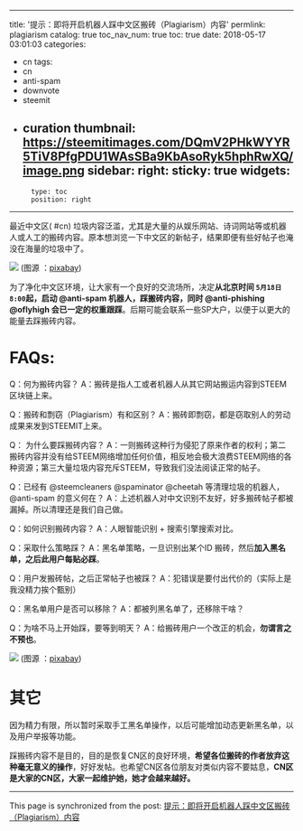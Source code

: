 
---
title: '提示：即将开启机器人踩中文区搬砖（Plagiarism）内容'
permlink: plagiarism
catalog: true
toc_nav_num: true
toc: true
date: 2018-05-17 03:01:03
categories:
- cn
tags:
- cn
- anti-spam
- downvote
- steemit
- curation
thumbnail: https://steemitimages.com/DQmV2PHkWYYR5TiV8PfgPDU1WAsSBa9KbAsoRyk5hphRwXQ/image.png
sidebar:
    right:
        sticky: true
widgets:
    -
        type: toc
        position: right
---


最近中文区( #cn) 垃圾内容泛滥，尤其是大量的从娱乐网站、诗词网站等或机器人或人工的搬砖内容。原本想浏览一下中文区的新帖子，结果即便有些好帖子也淹没在海量的垃圾中了。

![](https://steemitimages.com/DQmV2PHkWYYR5TiV8PfgPDU1WAsSBa9KbAsoRyk5hphRwXQ/image.png)
(图源 ：[pixabay](https://pixabay.com/))

为了净化中文区环境，让大家有一个良好的交流场所，决定**从北京时间 `5月18日 8:00`起，启动 @anti-spam 机器人，踩搬砖内容，同时 @anti-phishing @oflyhigh 会已一定的权重跟踩**。后期可能会联系一些SP大户，以便于以更大的能量去踩搬砖内容。

# FAQs:

Q：何为搬砖内容？
A：搬砖是指人工或者机器人从其它网站搬运内容到STEEM区块链上来。

Q：搬砖和剽窃（Plagiarism）有和区别？
A：搬砖即剽窃，都是窃取别人的劳动成果来发到STEEMIT上来。

Q： 为什么要踩搬砖内容？
A：一则搬砖这种行为侵犯了原来作者的权利；第二搬砖内容并没有给STEEM网络增加任何价值，相反地会极大浪费STEEM网络的各种资源；第三大量垃圾内容充斥STEEM，导致我们没法阅读正常的帖子。

Q：已经有 @steemcleaners  @spaminator @cheetah 等清理垃圾的机器人， @anti-spam 的意义何在？
A：上述机器人对中文识别不友好，好多搬砖帖子都被漏掉。所以清理还是我们自己做。

Q：如何识别搬砖内容？
A：人眼智能识别 + 搜索引擎搜索对比。

Q：采取什么策略踩？
A：黑名单策略，一旦识别出某个ID 搬砖，然后**加入黑名单，之后此用户每贴必踩**。

Q：用户发搬砖帖，之后正常帖子也被踩？
A：犯错误是要付出代价的（实际上是我没精力挨个甄别）

Q：黑名单用户是否可以移除？
A：都被列黑名单了，还移除干啥？

Q：为啥不马上开始踩，要等到明天？
A：给搬砖用户一个改正的机会，**勿谓言之不预也**。

![](https://steemitimages.com/DQmXSPbPfwpewRMBRpYWT1tgeJtFvsYMa6C9deQpzZNEzPt/image.png)
(图源 ：[pixabay](https://pixabay.com/))

# 其它

因为精力有限，所以暂时采取手工黑名单操作，以后可能增加动态更新黑名单，以及用户举报等功能。

踩搬砖内容不是目的，目的是恢复CN区的良好环境，**希望各位搬砖的作者放弃这种毫无意义的操作**，好好发帖。也希望CN区各位朋友对类似内容不要姑息，**CN区是大家的CN区，大家一起维护她，她才会越来越好。**

- - -

This page is synchronized from the post: [提示：即将开启机器人踩中文区搬砖（Plagiarism）内容](https://steemit.com/@oflyhigh/plagiarism)
